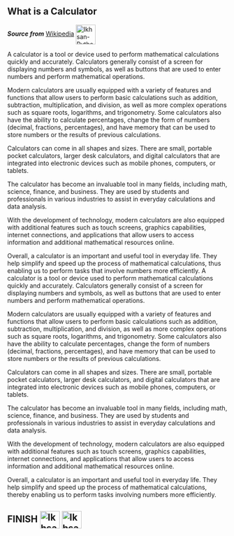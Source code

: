 ## What is a Calculator

***Source from*** [Wikipedia](https://en.wikipedia.org/wiki/Calculator) <img align="center" alt="Ikhsan-Python" height="45" width="45" src="https://upload.wikimedia.org/wikipedia/commons/2/26/Paullusmagnus-logo_%28large%29.png">


A calculator is a tool or device used to perform mathematical calculations quickly and accurately. Calculators generally consist of a screen for displaying numbers and symbols, as well as buttons that are used to enter numbers and perform mathematical operations.

Modern calculators are usually equipped with a variety of features and functions that allow users to perform basic calculations such as addition, subtraction, multiplication, and division, as well as more complex operations such as square roots, logarithms, and trigonometry. Some calculators also have the ability to calculate percentages, change the form of numbers (decimal, fractions, percentages), and have memory that can be used to store numbers or the results of previous calculations.

Calculators can come in all shapes and sizes. There are small, portable pocket calculators, larger desk calculators, and digital calculators that are integrated into electronic devices such as mobile phones, computers, or tablets.

The calculator has become an invaluable tool in many fields, including math, science, finance, and business. They are used by students and professionals in various industries to assist in everyday calculations and data analysis.

With the development of technology, modern calculators are also equipped with additional features such as touch screens, graphics capabilities, internet connections, and applications that allow users to access information and additional mathematical resources online.

Overall, a calculator is an important and useful tool in everyday life. They help simplify and speed up the process of mathematical calculations, thus enabling us to perform tasks that involve numbers more efficiently. A calculator is a tool or device used to perform mathematical calculations quickly and accurately. Calculators generally consist of a screen for displaying numbers and symbols, as well as buttons that are used to enter numbers and perform mathematical operations.

Modern calculators are usually equipped with a variety of features and functions that allow users to perform basic calculations such as addition, subtraction, multiplication, and division, as well as more complex operations such as square roots, logarithms, and trigonometry. Some calculators also have the ability to calculate percentages, change the form of numbers (decimal, fractions, percentages), and have memory that can be used to store numbers or the results of previous calculations.

Calculators can come in all shapes and sizes. There are small, portable pocket calculators, larger desk calculators, and digital calculators that are integrated into electronic devices such as mobile phones, computers, or tablets.

The calculator has become an invaluable tool in many fields, including math, science, finance, and business. They are used by students and professionals in various industries to assist in everyday calculations and data analysis.

With the development of technology, modern calculators are also equipped with additional features such as touch screens, graphics capabilities, internet connections, and applications that allow users to access information and additional mathematical resources online.

Overall, a calculator is an important and useful tool in everyday life. They help simplify and speed up the process of mathematical calculations, thereby enabling us to perform tasks involving numbers more efficiently.

## FINISH <img align="center" alt="Ikhsan-Python" height="40" width="45" src="https://em-content.zobj.net/source/microsoft-teams/337/student_1f9d1-200d-1f393.png"> <img align="center" alt="Ikhsan-Python" height="40" width="45" src="https://em-content.zobj.net/thumbs/160/twitter/348/flag-indonesia_1f1ee-1f1e9.png">


